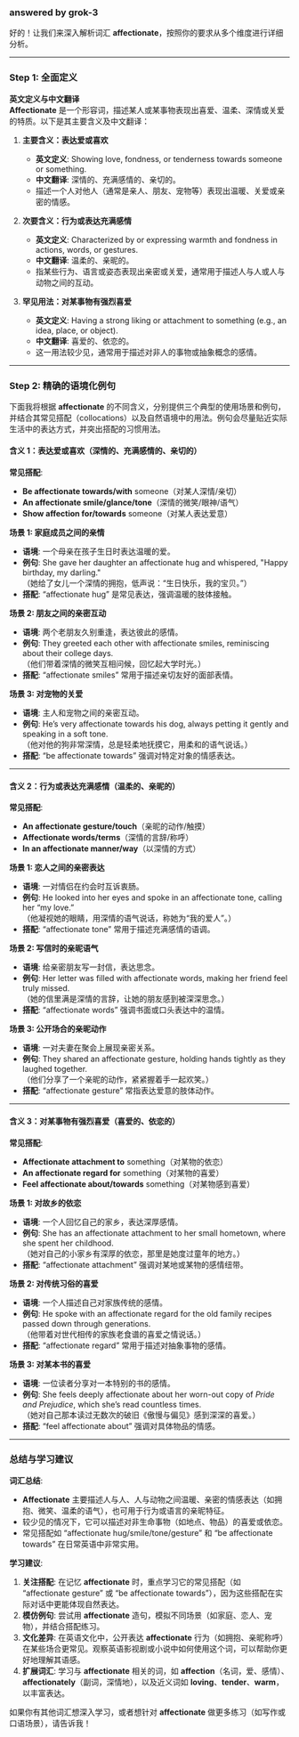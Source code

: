 ### answered by grok-3
好的！让我们来深入解析词汇 **affectionate**，按照你的要求从多个维度进行详细分析。

---

### Step 1: 全面定义

**英文定义与中文翻译**  
**Affectionate** 是一个形容词，描述某人或某事物表现出喜爱、温柔、深情或关爱的特质。以下是其主要含义及中文翻译：

1. **主要含义：表达爱或喜欢**  
   - **英文定义**: Showing love, fondness, or tenderness towards someone or something.  
   - **中文翻译**: 深情的、充满感情的、亲切的。  
   - 描述一个人对他人（通常是亲人、朋友、宠物等）表现出温暖、关爱或亲密的情感。

2. **次要含义：行为或表达充满感情**  
   - **英文定义**: Characterized by or expressing warmth and fondness in actions, words, or gestures.  
   - **中文翻译**: 温柔的、亲昵的。  
   - 指某些行为、语言或姿态表现出亲密或关爱，通常用于描述人与人或人与动物之间的互动。

3. **罕见用法：对某事物有强烈喜爱**  
   - **英文定义**: Having a strong liking or attachment to something (e.g., an idea, place, or object).  
   - **中文翻译**: 喜爱的、依恋的。  
   - 这一用法较少见，通常用于描述对非人的事物或抽象概念的感情。

---

### Step 2: 精确的语境化例句

下面我将根据 **affectionate** 的不同含义，分别提供三个典型的使用场景和例句，并结合其常见搭配（collocations）以及自然语境中的用法。例句会尽量贴近实际生活中的表达方式，并突出搭配的习惯用法。

#### 含义 1：表达爱或喜欢（深情的、充满感情的、亲切的）

**常见搭配**:  
- **Be affectionate towards/with** someone（对某人深情/亲切）  
- **An affectionate smile/glance/tone**（深情的微笑/眼神/语气）  
- **Show affection for/towards** someone（对某人表达爱意）  

**场景 1: 家庭成员之间的亲情**  
- **语境**: 一个母亲在孩子生日时表达温暖的爱。  
- **例句**: She gave her daughter an affectionate hug and whispered, "Happy birthday, my darling."  
  （她给了女儿一个深情的拥抱，低声说：“生日快乐，我的宝贝。”）  
- **搭配**: “affectionate hug” 是常见表达，强调温暖的肢体接触。

**场景 2: 朋友之间的亲密互动**  
- **语境**: 两个老朋友久别重逢，表达彼此的感情。  
- **例句**: They greeted each other with affectionate smiles, reminiscing about their college days.  
  （他们带着深情的微笑互相问候，回忆起大学时光。）  
- **搭配**: “affectionate smiles” 常用于描述亲切友好的面部表情。

**场景 3: 对宠物的关爱**  
- **语境**: 主人和宠物之间的亲密互动。  
- **例句**: He’s very affectionate towards his dog, always petting it gently and speaking in a soft tone.  
  （他对他的狗非常深情，总是轻柔地抚摸它，用柔和的语气说话。）  
- **搭配**: “be affectionate towards” 强调对特定对象的情感表达。

---

#### 含义 2：行为或表达充满感情（温柔的、亲昵的）

**常见搭配**:  
- **An affectionate gesture/touch**（亲昵的动作/触摸）  
- **Affectionate words/terms**（深情的言辞/称呼）  
- **In an affectionate manner/way**（以深情的方式）  

**场景 1: 恋人之间的亲密表达**  
- **语境**: 一对情侣在约会时互诉衷肠。  
- **例句**: He looked into her eyes and spoke in an affectionate tone, calling her “my love.”  
  （他凝视她的眼睛，用深情的语气说话，称她为“我的爱人”。）  
- **搭配**: “affectionate tone” 常用于描述充满感情的语调。

**场景 2: 写信时的亲昵语气**  
- **语境**: 给亲密朋友写一封信，表达思念。  
- **例句**: Her letter was filled with affectionate words, making her friend feel truly missed.  
  （她的信里满是深情的言辞，让她的朋友感到被深深思念。）  
- **搭配**: “affectionate words” 强调书面或口头表达中的温情。

**场景 3: 公开场合的亲昵动作**  
- **语境**: 一对夫妻在聚会上展现亲密关系。  
- **例句**: They shared an affectionate gesture, holding hands tightly as they laughed together.  
  （他们分享了一个亲昵的动作，紧紧握着手一起欢笑。）  
- **搭配**: “affectionate gesture” 常指表达爱意的肢体动作。

---

#### 含义 3：对某事物有强烈喜爱（喜爱的、依恋的）

**常见搭配**:  
- **Affectionate attachment to** something（对某物的依恋）  
- **An affectionate regard for** something（对某物的喜爱）  
- **Feel affectionate about/towards** something（对某物感到喜爱）  

**场景 1: 对故乡的依恋**  
- **语境**: 一个人回忆自己的家乡，表达深厚感情。  
- **例句**: She has an affectionate attachment to her small hometown, where she spent her childhood.  
  （她对自己的小家乡有深厚的依恋，那里是她度过童年的地方。）  
- **搭配**: “affectionate attachment” 强调对某地或某物的感情纽带。

**场景 2: 对传统习俗的喜爱**  
- **语境**: 一个人描述自己对家族传统的感情。  
- **例句**: He spoke with an affectionate regard for the old family recipes passed down through generations.  
  （他带着对世代相传的家族老食谱的喜爱之情说话。）  
- **搭配**: “affectionate regard” 常用于描述对抽象事物的感情。

**场景 3: 对某本书的喜爱**  
- **语境**: 一位读者分享对一本特别的书的感情。  
- **例句**: She feels deeply affectionate about her worn-out copy of *Pride and Prejudice*, which she’s read countless times.  
  （她对自己那本读过无数次的破旧《傲慢与偏见》感到深深的喜爱。）  
- **搭配**: “feel affectionate about” 强调对具体物品的情感。

---

### 总结与学习建议

**词汇总结**:  
- **Affectionate** 主要描述人与人、人与动物之间温暖、亲密的情感表达（如拥抱、微笑、温柔的语气），也可用于行为或语言的亲昵特征。  
- 较少见的情况下，它可以描述对非生命事物（如地点、物品）的喜爱或依恋。  
- 常见搭配如 “affectionate hug/smile/tone/gesture” 和 “be affectionate towards” 在日常英语中非常实用。

**学习建议**:  
1. **关注搭配**: 在记忆 **affectionate** 时，重点学习它的常见搭配（如 “affectionate gesture” 或 “be affectionate towards”），因为这些搭配在实际对话中更能体现自然表达。  
2. **模仿例句**: 尝试用 **affectionate** 造句，模拟不同场景（如家庭、恋人、宠物），并结合搭配练习。  
3. **文化差异**: 在英语文化中，公开表达 **affectionate** 行为（如拥抱、亲昵称呼）在某些场合更常见。观察英语影视剧或小说中如何使用这个词，可以帮助你更好地理解其语感。  
4. **扩展词汇**: 学习与 **affectionate** 相关的词，如 **affection**（名词，爱、感情）、**affectionately**（副词，深情地），以及近义词如 **loving**、**tender**、**warm**，以丰富表达。

如果你有其他词汇想深入学习，或者想针对 **affectionate** 做更多练习（如写作或口语场景），请告诉我！